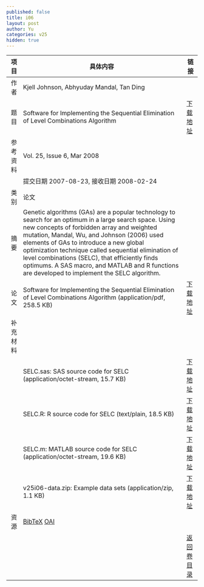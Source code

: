 ```yaml
---
published: false
title: i06
layout: post
author: Yu
categories: v25
hidden: true
---
```


| 项目 | 具体内容 | 链接 |
|---:|---|---|
| 作者 | Kjell Johnson, Abhyuday  Mandal, Tan Ding| |
| 题目 |Software for Implementing the Sequential Elimination of Level Combinations Algorithm | [下载地址](http://www.jstatsoft.org/v25/i06/paper) |
| 参考资料 |Vol. 25, Issue 6, Mar 2008 | |
| | 提交日期 2007-08-23, 接收日期 2008-02-24| | 
| 类别 | 论文| |
| 摘要 | Genetic algorithms (GAs) are a popular technology to search for an optimum in a large search space. Using new concepts of forbidden array and weighted mutation, Mandal, Wu, and Johnson (2006) used elements of GAs to introduce a new global optimization technique called sequential elimination of level combinations (SELC), that efficiently finds optimums.  A SAS macro, and MATLAB and R functions are developed to implement the SELC algorithm.| |
| 论文 | Software for Implementing the Sequential Elimination of Level Combinations Algorithm  (application/pdf, 258.5 KB)| [下载地址](http://www.jstatsoft.org/v25/i06/paper) |
| 补充材料 | | |
| |SELC.sas: SAS source code for SELC  (application/octet-stream, 15.7 KB)|  [下载地址](http://www.jstatsoft.org/v25/i06/supp/1) |
| |SELC.R: R source code for SELC  (text/plain, 18.5 KB)|  [下载地址](http://www.jstatsoft.org/v25/i06/supp/2) |
| |SELC.m: MATLAB source code for SELC  (application/octet-stream, 19.6 KB)|  [下载地址](http://www.jstatsoft.org/v25/i06/supp/3) |
| |v25i06-data.zip: Example data sets  (application/zip, 1.1 KB)|  [下载地址](http://www.jstatsoft.org/v25/i06/supp/4) |
| 资源 | [BibTeX](http://www.jstatsoft.org/v25/i06/bibtex) [OAI](http://www.jstatsoft.org/oai?verb=GetRecord&identifier=oai.jstatsoft/v25/i06&prefix=oai_dc)| |
| |  | [返回卷目录]({{site.baseurl}}/volume/v25.html) |